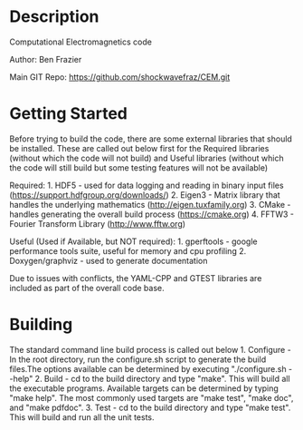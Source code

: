 Description
==========================================================================================
Computational Electromagnetics code

Author: Ben Frazier

Main GIT Repo: https://github.com/shockwavefraz/CEM.git

Getting Started
==========================================================================================
Before trying to build the code, there are some external libraries that should be installed.
These are called out below first for the Required libraries (without which the code will not
build) and Useful libraries (without which the code will still build but some testing features
will not be available)

Required:
	1. HDF5 - used for data logging and reading in binary input files (https://support.hdfgroup.org/downloads/) 
	2. Eigen3 - Matrix library that handles the underlying mathematics (http://eigen.tuxfamily.org) 
	3. CMake - handles generating the overall build process (https://cmake.org)
	4. FFTW3 - Fourier Transform Library (http://www.fftw.org)

Useful (Used if Available, but NOT required):
	1. gperftools - google performance tools suite, useful for memory and cpu profiling
	2. Doxygen/graphviz - used to generate documentation

Due to issues with conflicts, the YAML-CPP and GTEST libraries are included as part of the overall
code base.


Building
==========================================================================================
The standard command line build process is called out below
	1. Configure - In the root directory, run the configure.sh script to generate the build files.The options available can be determined by executing "./configure.sh --help"
	2. Build - cd to the build directory and type "make". This will build all the executable programs. Available targets can be determined by typing "make help". The most commonly used targets are "make test", "make doc", and "make pdfdoc".
	3. Test - cd to the build directory and type "make test". This will build and run all the unit tests.
